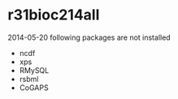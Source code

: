 r31bioc214all
=============

2014-05-20 following packages are not installed
* ncdf
* xps
* RMySQL
* rsbml
* CoGAPS
